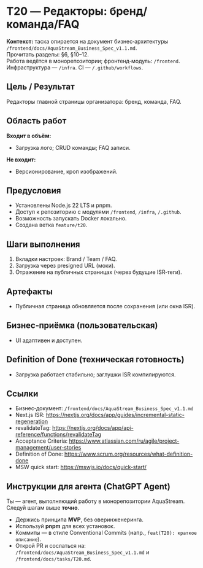 # T20 — Редакторы: бренд/команда/FAQ

**Контекст:** таска опирается на документ бизнес‑архитектуры `/frontend/docs/AquaStream_Business_Spec_v1.1.md`.  
Прочитать разделы: §6, §10–12.  
Работа ведётся в монорепозитории; фронтенд‑модуль: `/frontend`. Инфраструктура — `/infra`. CI — `/.github/workflows`.

## Цель / Результат
Редакторы главной страницы организатора: бренд, команда, FAQ.

## Область работ
**Входит в объём:**
- Загрузка лого; CRUD команды; FAQ записи.

**Не входит:**
- Версионирование, кроп изображений.

## Предусловия
- Установлены Node.js 22 LTS и pnpm.
- Доступ к репозиторию с модулями `/frontend`, `/infra`, `/.github`.
- Возможность запускать Docker локально.
- Создана ветка `feature/t20`.

## Шаги выполнения
1. Вкладки настроек: Brand / Team / FAQ.
2. Загрузка через presigned URL (моки).
3. Отражение на публичных страницах (через будущие ISR‑теги).

## Артефакты
- Публичная страница обновляется после сохранения (или окна ISR).

## Бизнес‑приёмка (пользовательская)
- UI адаптивен и доступен.

## Definition of Done (техническая готовность)
- Загрузка работает стабильно; заглушки ISR компилируются.

## Ссылки
- Бизнес‑документ: `/frontend/docs/AquaStream_Business_Spec_v1.1.md`
- Next.js ISR: https://nextjs.org/docs/app/guides/incremental-static-regeneration
- revalidateTag: https://nextjs.org/docs/app/api-reference/functions/revalidateTag
- Acceptance Criteria: https://www.atlassian.com/ru/agile/project-management/user-stories
- Definition of Done: https://www.scrum.org/resources/what-definition-done
- MSW quick start: https://mswjs.io/docs/quick-start/

## Инструкции для агента (ChatGPT Agent)
Ты — агент, выполняющий работу в монорепозитории AquaStream. Следуй шагам выше **точно**.  
- Держись принципа **MVP**, без оверинженеринга.  
- Используй **pnpm** для всех установок.  
- Коммиты — в стиле Conventional Commits (напр., `feat(T20): краткое описание`).  
- Открой PR и сослаться на: `/frontend/docs/AquaStream_Business_Spec_v1.1.md` и `/frontend/docs/tasks/T20.md`.
